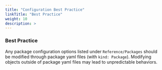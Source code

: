 ```yaml
---
title: "Configuration Best Practice"
linkTitle: "Best Practice"
weight: 10
description: >
---
```



### Best Practice
Any package configuration options listed under `Reference/Packages` should be modified through package yaml files (with `kind: Package`). Modifying objects outside of package yaml files may lead to unpredictable behaviors.
